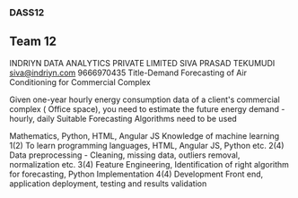 ### DASS12

## Team 12

INDRIYN DATA ANALYTICS PRIVATE LIMITED
SIVA PRASAD TEKUMUDI
siva@indriyn.com
9666970435
Title-Demand Forecasting of Air Conditioning for Commercial Complex

Given one-year hourly energy consumption data of a client's commercial complex ( Office space), you need to estimate the future energy demand - hourly, daily 
Suitable Forecasting Algorithms need to be used

Mathematics, Python, HTML, Angular JS
Knowledge of machine learning
1(2) To learn programming languages, HTML, Angular JS, Python etc.
2(4) Data preprocessing - Cleaning, missing data, outliers removal, normalization etc.
3(4) Feature Engineering, Identification of right algorithm for forecasting, Python Implementation
4(4) Development Front end, application deployment, testing and results validation
